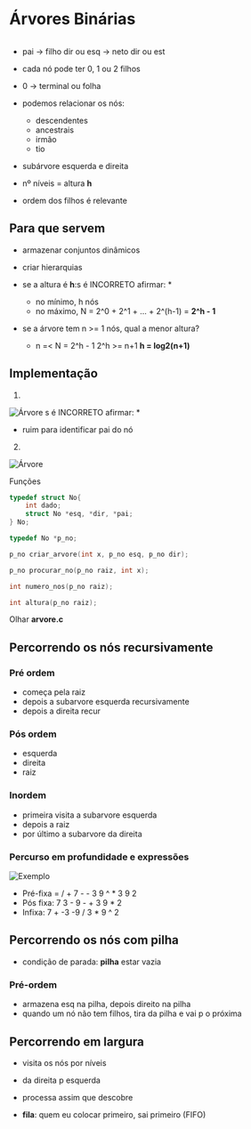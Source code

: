 # Árvores Binárias

```Def: árvore binária é ou um conjunto vazio ou um nó com duas subárvores; é uma estrutura hierarquica
```

* pai -> filho dir ou esq -> neto dir ou est
* cada nó pode ter 0, 1 ou 2 filhos
* 0 -> terminal ou folha 
* podemos relacionar os nós:
    * descendentes
    * ancestrais 
    * irmão 
    * tio 
* subárvore esquerda e direita 
* nº níveis = altura **h**


* ordem dos filhos é relevante 

## Para que servem
* armazenar conjuntos dinâmicos 
* criar hierarquias

* se a altura é **h**:s é INCORRETO afirmar: *
    * no mínimo, h nós
    * no máximo, N = 2^0 + 2^1 + ... + 2^(h-1) = **2^h - 1** 

* se a árvore tem n >= 1 nós, qual a menor altura?
    * n =< N = 2^h - 1
    2^h >= n+1
    **h = log2(n+1)**

## Implementação 
1. 
![Árvore](https://ibb.co/nb9bhVg)
s é INCORRETO afirmar: *
* ruim para identificar pai do nó 


2. 
![Árvore](https://ibb.co/S01BQGJ)

Funções 

```C
typedef struct No{
    int dado;
    struct No *esq, *dir, *pai;
} No;

typedef No *p_no;

p_no criar_arvore(int x, p_no esq, p_no dir);

p_no procurar_no(p_no raiz, int x);

int numero_nos(p_no raiz);

int altura(p_no raiz);
```

Olhar **arvore.c**

## Percorrendo os nós recursivamente

### Pré ordem 
* começa pela raiz 
* depois a subarvore esquerda recursivamente
* depois a direita recur

### Pós ordem 
* esquerda 
* direita 
* raiz 

### Inordem 
* primeira visita a subarvore esquerda
* depois a raiz
* por último a subarvore da direita

### Percurso em profundidade e expressões
![Exemplo](https://ibb.co/cKBg7YC)

* Pré-fixa = / + 7 - - 3 9 ^ * 3 9 2 
* Pós fixa: 7 3 - 9 - + 3 9 * 2
* Infixa: 7 + -3 -9 / 3 * 9 ^ 2

## Percorrendo os nós com pilha 
* condição de parada: **pilha** estar vazia

### Pré-ordem
* armazena esq na pilha, depois direito na pilha 
* quando um nó não tem filhos, tira da pilha e vai p o próxima


## Percorrendo em largura 
* visita os nós por níveis 
* da direita p esquerda 

* processa assim que descobre
* **fila**: quem eu colocar primeiro, sai primeiro (FIFO)
